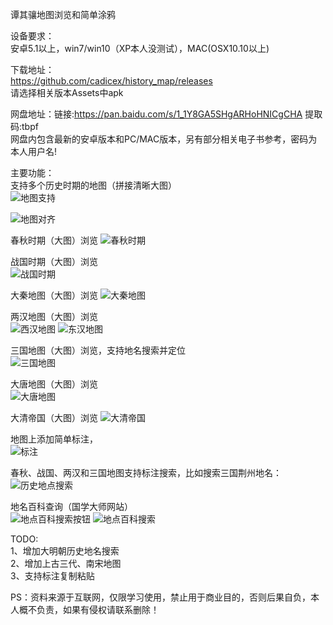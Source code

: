 谭其骧地图浏览和简单涂鸦  
  
设备要求：  
  安卓5.1以上，win7/win10（XP本人没测试），MAC(OSX10.10以上)  

下载地址：  
  https://github.com/cadicex/history_map/releases  
  请选择相关版本Assets中apk
  
  网盘地址：链接:https://pan.baidu.com/s/1_1Y8GA5SHgARHoHNICgCHA 提取码:tbpf  
  网盘内包含最新的安卓版本和PC/MAC版本，另有部分相关电子书参考，密码为本人用户名!  

主要功能：  
  支持多个历史时期的地图（拼接清晰大图）  
  ![地图支持](https://github.com/cadicex/history_map/blob/master/%E5%9C%B0%E5%9B%BE%E5%88%87%E6%8D%A2.jpg)  
    
  ![地图对齐](https://github.com/cadicex/history_map/blob/master/%E5%85%88%E7%A7%A6%E4%B8%A4%E6%B1%89%E4%B8%89%E5%9B%BD%E5%9C%B0%E5%9B%BE%E5%AF%B9%E9%BD%90.jpg)  
    
  春秋时期（大图）浏览
  ![春秋时期](https://github.com/cadicex/history_map/blob/master/chunqiu.jpg)  
  
  战国时期（大图）浏览  
  ![战国时期](https://github.com/cadicex/history_map/blob/master/zhan_guo.jpg)  
    
  大秦地图（大图）浏览 
  ![大秦地图](https://github.com/cadicex/history_map/blob/master/qin.jpg)   
  
  两汉地图（大图）浏览  
  ![西汉地图](https://github.com/cadicex/history_map/blob/master/xihan.jpg)
  ![东汉地图](https://github.com/cadicex/history_map/blob/master/donghan.jpg)  

  三国地图（大图）浏览，支持地名搜索并定位  
  ![三国地图](https://github.com/cadicex/history_map/blob/master/sanguo.jpg)  
  
  大唐地图（大图）浏览  
  ![大唐地图](https://github.com/cadicex/history_map/blob/master/tang.jpg)
  
  大清帝国（大图）浏览
  ![大清帝国](https://github.com/cadicex/history_map/blob/master/qing.jpg)  
  
  地图上添加简单标注，    
  ![标注](https://github.com/cadicex/history_map/blob/master/%E7%AE%80%E5%8D%95%E6%B6%82%E9%B8%A6.jpg)  
    
  春秋、战国、两汉和三国地图支持标注搜索，比如搜索三国荆州地名：  
  ![历史地点搜索](https://github.com/cadicex/history_map/blob/master/%E6%90%9C%E7%B4%A2%E8%8D%86%E5%B7%9E.jpg)
  
  地名百科查询（国学大师网站）  
  ![地点百科搜索按钮](https://github.com/cadicex/history_map/blob/master/%E5%9C%B0%E7%82%B9%E7%99%BE%E7%A7%91.jpg)
  ![地点百科搜索](https://github.com/cadicex/history_map/blob/master/%E5%9C%B0%E7%82%B9%E7%99%BE%E7%A7%91%E9%A1%B5%E9%9D%A2.jpg)
  

TODO:  
  1、增加大明朝历史地名搜索  
  2、增加上古三代、南宋地图  
  3、支持标注复制粘贴

PS：资料来源于互联网，仅限学习使用，禁止用于商业目的，否则后果自负，本人概不负责，如果有侵权请联系删除！  
